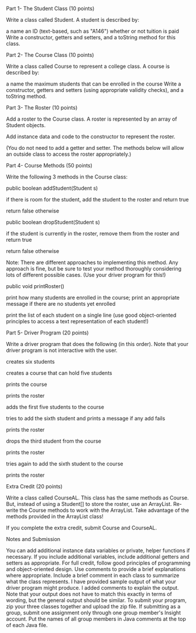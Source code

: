 Part 1- The Student Class (10 points)

Write a class called Student. A student is described by:

a name
an ID (text-based, such as "A146")
whether or not tuition is paid
Write a constructor, getters and setters, and a toString method for this class.

Part 2- The Course Class (10 points)

Write a class called Course to represent a college class. A course is described by:

a name
the maximum students that can be enrolled in the course
Write a constructor, getters and setters (using appropriate validity checks), and a toString method.

Part 3- The Roster (10 points)

Add a roster to the Course class. A roster is represented by an array of Student objects.

Add instance data and code to the constructor to represent the roster.

(You do not need to add a getter and setter. The methods below will allow an outside class to access the roster appropriately.)

Part 4- Course Methods (50 points)

Write the following 3 methods in the Course class:

public boolean addStudent(Student s)

if there is room for the student, add the student to the roster and return true

return false otherwise

public boolean dropStudent(Student s)

if the student is currently in the roster, remove them from the roster and return true

return false otherwise

Note: There are different approaches to implementing this method. Any approach is fine, but be sure to test your method thoroughly considering lots of different possible cases. (Use your driver program for this!)

public void printRoster()

print how many students are enrolled in the course; print an appropriate message if there are no students yet enrolled

print the list of each student on a single line (use good object-oriented principles to access a text representation of each student!)

Part 5- Driver Program (20 points)

Write a driver program that does the following (in this order). Note that your driver program is not interactive with the user.

creates six students

creates a course that can hold five students

prints the course

prints the roster

adds the first five students to the course

tries to add the sixth student and prints a message if any add fails

prints the roster

drops the third student from the course

prints the roster

tries again to add the sixth student to the course

prints the roster

Extra Credit (20 points)

Write a class called CourseAL. This class has the same methods as Course. But, instead of using a Student[] to store the roster, use an ArrayList<Student>. Re-write the Course methods to work with the ArrayList. Take advantage of the methods provided in the ArrayList class!

If you complete the extra credit, submit Course and CourseAL.

Notes and Submission

You can add additional instance data variables or private, helper functions if necessary. If you include additional variables, include additional getters and setters as appropriate.
For full credit, follow good principles of programming and object-oriented design.
Use comments to provide a brief explanations where appropriate. Include a brief comment in each class to summarize what the class represents.
I have provided sample output of what your driver program might produce. I added comments to explain the output. Note that your output does not have to match this exactly in terms of wording, but the general output should be similar.
To submit your program, zip your three classes together and upload the zip file.
If submitting as a group, submit one assignment only through one group member's Insight account. Put the names of all group members in Java comments at the top of each Java file.